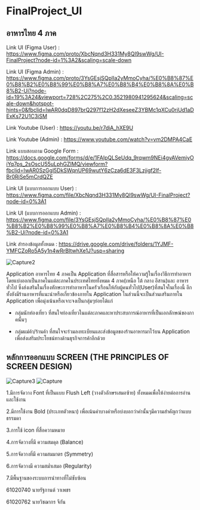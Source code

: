 # FinalProject_UI
## อาหารไทย 4 ภาค

 Link UI (Figma User) : https://www.figma.com/proto/XbcNqnd3H331My8QI9swWg/UI-FinalProject?node-id=1%3A2&scaling=scale-down
 
 Link UI (Figma Admin) : https://www.figma.com/proto/3YsGEsjSQplIa2yMmoCyha/%E0%B8%87%E0%B8%B2%E0%B8%99%E0%B8%A7%E0%B8%B4%E0%B8%8A%E0%B8%B2-Ui?node-id=19%3A24&viewport=728%2C275%2C0.3521980941295624&scaling=scale-down&hotspot-hints=0&fbclid=IwAR0dqD897brQ297f12zH2dXeseeZ3YBMc1qXCu0riUd1aDExKs72U1C3iSM
 
 Link Youtube (User) : https://youtu.be/r7diA_hXE9U
 
 Link Youtube (Admin) : https://www.youtube.com/watch?v=vm2DMPA4CaE
 
 Link แบบสอบถาม Google Form : https://docs.google.com/forms/d/e/1FAIpQLSeUdq_9rqwm9NEi4gyAVemiyOiYq7ps_2sOscU55uLphGZIMQ/viewform?fbclid=IwAR0SzGgl5DkSWqnUP69wutY6zCza6dE3F3Lzjigf2lf-Br0RiSe5mCrdQZE
 
 Link UI (แบบการออกแบบ User) : https://www.figma.com/file/XbcNqnd3H331My8QI9swWg/UI-FinalProject?node-id=0%3A1
 
 Link UI (แบบการออกแบบ Admin) : https://www.figma.com/file/3YsGEsjSQplIa2yMmoCyha/%E0%B8%87%E0%B8%B2%E0%B8%99%E0%B8%A7%E0%B8%B4%E0%B8%8A%E0%B8%B2-Ui?node-id=0%3A1
 
 Link สำรองข้อมูลทั้งหมด : https://drive.google.com/drive/folders/1YJMF-YMFCZoRo5A5y1n4wRrBItwhXe1J?usp=sharing
  

![Capture2](https://user-images.githubusercontent.com/48233962/77321101-40c3d100-6d44-11ea-86a5-3a3fbf9dd592.JPG)


 Application อาหารไทย 4 ภาคเป็น Application ที่สื่อสารหรือให้ความรู้ในเรื่องวิธีการทำอาหารโดยแบ่งออกเป็นภาคในแต่ละภาคในประเทศไทยทั้งหมด 4 ภาค(เหนือ ใต้ กลาง อีสาน)และ อาหารทั่วไป ซึ่งส่งเสริมในเรื่องทักษะการทำอาหารในครัวเรือนให้กับผู้คนทั่วไป(User)ที่สนใจในเรื่องนี้ อีกทั้งยังมีร้านอาหารที่แนะนำหรือเกี่ยวข้องภายใน Application ในส่วนนี้จะเป็นส่วนเสริมภายใน Application เพื่อมุ่งเน้นหรือเจาะจงเป็นกลุ่มๆย่อยได้แก่ 
 
 - กลุ่มนักท่องเที่ยว ที่สนใจท่องเที่ยวในแต่ละภาคและหาประสบการณ์อาหารที่เป็นเอกลักษณ์ของภาคนั้นๆ
 
 - กลุ่มแม่ค้า/ร้านค้า ที่สนใจจะร่วมลงทะเบียนและส่งข้อมูลของร้านอาหารมาไว้บน Application เพื่อส่งเสริมประโยชน์ทางด้านธุรกิจการค้าอีกด้วย


## หลักการออกแบบ SCREEN (THE PRINCIPLES OF SCREEN DESIGN)
![Capture3](https://user-images.githubusercontent.com/48233962/77321124-49b4a280-6d44-11ea-891f-a56a0c6657ca.JPG)
![Capture](https://user-images.githubusercontent.com/48233962/77320794-c85d1000-6d43-11ea-9e31-8cdb6ec2ea6e.JPG)

 1.มีการจัดวาง Font ที่เป็นแบบ Flush Left (วางตัวอักษรเสมอซ้าย) ทั้งหมดเพื่อให้ง่ายต่อการอ่านและใช้งาน
 
 2.มีการใช้งาน Bold (ประเภทตัวหนา) เพื่อเน้นคำบางคำหรือบ่งบอกว่าคำนั้นๆมีความสำคัญกว่าแบบธรรมดา
 
 3.การใช้ icon ที่สื่อความหมาย
 
 4.การจัดวางที่มี ความสมดุล (Balance) 
 
 5.การจัดวางที่มี ความสมมาตร (Symmetry)
 
 6.การจัดวางมี ความสม่ำเสมอ (Regularity)
 
 7.มีพื้นฐานของระบบการนำทางที่ไม่ซับซ้อน
 
 
 61020740 นายรัฐกานต์ วาเพชร
 
 61020762 นายวิชฌากร จีกัน

